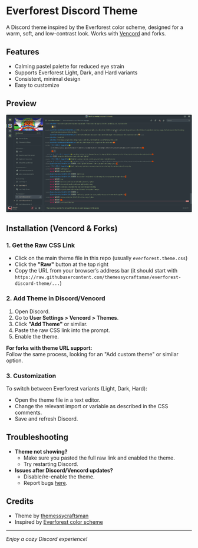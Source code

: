 # Everforest Discord Theme

A Discord theme inspired by the Everforest color scheme, designed for a warm, soft, and low-contrast look. Works with [Vencord](https://github.com/Vencord/Vencord) and forks.

## Features

- Calming pastel palette for reduced eye strain
- Supports Everforest Light, Dark, and Hard variants
- Consistent, minimal design
- Easy to customize

## Preview

![Everforest Discord Theme Preview](./assets/preview.png)

## Installation (Vencord & Forks)

### 1. Get the Raw CSS Link

- Click on the main theme file in this repo (usually `everforest.theme.css`)
- Click the **"Raw"** button at the top right
- Copy the URL from your browser’s address bar (it should start with `https://raw.githubusercontent.com/themessycraftsman/everforest-discord-theme/...`)

### 2. Add Theme in Discord/Vencord

1. Open Discord.
2. Go to **User Settings > Vencord > Themes**.
3. Click **"Add Theme"** or similar.
4. Paste the raw CSS link into the prompt.
5. Enable the theme.

**For forks with theme URL support:**  
Follow the same process, looking for an "Add custom theme" or similar option.

### 3. Customization

To switch between Everforest variants (Light, Dark, Hard):

- Open the theme file in a text editor.
- Change the relevant import or variable as described in the CSS comments.
- Save and refresh Discord.

## Troubleshooting

- **Theme not showing?**
  - Make sure you pasted the full raw link and enabled the theme.
  - Try restarting Discord.
- **Issues after Discord/Vencord updates?**
  - Disable/re-enable the theme.
  - Report bugs [here](https://github.com/themessycraftsman/everforest-discord-theme/issues).

## Credits

- Theme by [themessycraftsman](https://github.com/themessycraftsman)
- Inspired by [Everforest color scheme](https://github.com/sainnhe/everforest)

---

_Enjoy a cozy Discord experience!_
